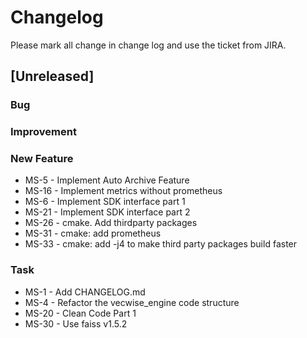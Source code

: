 # Changelog

Please mark all change in change log and use the ticket from JIRA.

## [Unreleased]

### Bug

### Improvement

### New Feature

- MS-5 - Implement Auto Archive Feature
- MS-16 - Implement metrics without prometheus
- MS-6 - Implement SDK interface part 1
- MS-21 - Implement SDK interface part 2
- MS-26 - cmake. Add thirdparty packages
- MS-31 - cmake: add prometheus
- MS-33 - cmake: add -j4 to make third party packages build faster

### Task

- MS-1 - Add CHANGELOG.md
- MS-4 - Refactor the vecwise_engine code structure
- MS-20 - Clean Code Part 1
- MS-30 - Use faiss v1.5.2
